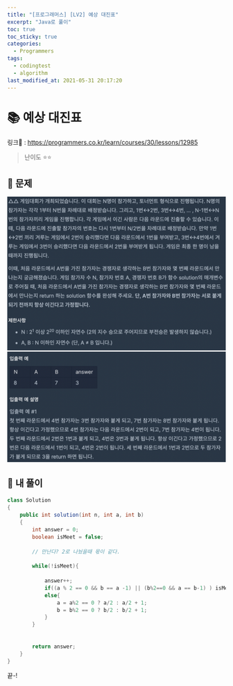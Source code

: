 ```yaml
---
title: "[프로그래머스] [LV2] 예상 대진표"
excerpt: "Java로 풀이"
toc: true
toc_sticky: true
categories:
  - Programmers
tags:
  - codingtest
  - algorithm
last_modified_at: 2021-05-31 20:17:20
---
```


# 📚 예상 대진표
  
링크📎 : <https://programmers.co.kr/learn/courses/30/lessons/12985>  

>난이도 ⭐️⭐️
  
## 📖 문제  
  
![이미지](/assets/images/Programmers/Lv2/prob4/4-1.png)
![이미지](/assets/images/Programmers/Lv2/prob4/4-2.png)
  
## 📝 내 풀이  
  
```java  
class Solution
{
    public int solution(int n, int a, int b)
    {
        int answer = 0;
        boolean isMeet = false;
        
        // 만난다? 2로 나눴을때 몫이 같다. 
        
        while(!isMeet){
            
            answer++;
            if((a % 2 == 0 && b == a -1) || (b%2==0 && a == b-1) ) isMeet = true;
            else{
                a = a%2 == 0 ? a/2 : a/2 + 1;
                b = b%2 == 0 ? b/2 : b/2 + 1;
            }
        }
        

        return answer;
    }
}
```  
  
끝-!
